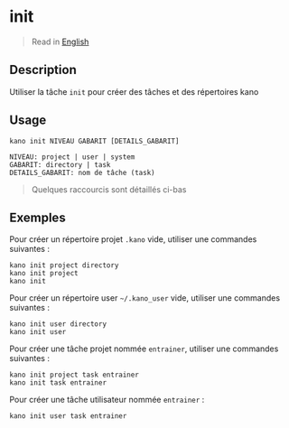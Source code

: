 # init

> Read in [English](/docs/en/tasks/init.md)

## Description

Utiliser la tâche `init` pour créer des tâches et des répertoires kano

## Usage

```text
kano init NIVEAU GABARIT [DETAILS_GABARIT]

NIVEAU: project | user | system
GABARIT: directory | task
DETAILS_GABARIT: nom de tâche (task)
```

> Quelques raccourcis sont détaillés ci-bas

## Exemples

Pour créer un répertoire projet `.kano` vide, utiliser une commandes suivantes :

```shell
kano init project directory
kano init project
kano init
```

Pour créer un répertoire user `~/.kano_user` vide, utiliser une commandes suivantes :

```shell
kano init user directory
kano init user
```

Pour créer une tâche projet nommée `entrainer`, utiliser une commandes suivantes :

```shell
kano init project task entrainer
kano init task entrainer
```

Pour créer une tâche utilisateur nommée `entrainer` :

```shell
kano init user task entrainer
```
